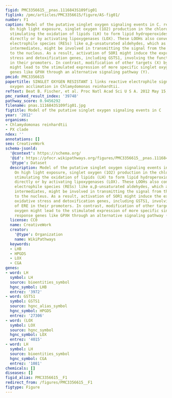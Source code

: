 ```yaml
---
figid: PMC3356615__pnas.1116843S109fig01
figlink: /pmc/articles/PMC3356615/figure/AS-fig01/
number: F1
caption: Model of the putative singlet oxygen signaling events in C. reinhardtii.
  On high light exposure, singlet oxygen (1O2) production in the chloroplast increases,
  stimulating the oxidation of lipids (LH) to form lipid hydroperoxides (LOOH) either
  directly or by activating lipoxygenases (LOX). These LOOHs also convert to reactive
  electrophile species (RESs) like α,β-unsaturated aldehydes, which as more stable
  intermediates, might be involved in transmitting the signal from the chloroplast
  to the nucleus. As a result, activation of SOR1 might induce the expression of oxidative
  stress and detoxification genes, including GSTS1, involving the function of ERE
  in their promoters. In contrast, modification of other targets (X) by singlet oxygen
  might lead to the stimulated expression of more specific singlet oxygen response
  genes like GPXH through an alternative signaling pathway (Y).
pmcid: PMC3356615
papertitle: SINGLET OXYGEN RESISTANT 1 links reactive electrophile signaling to singlet
  oxygen acclimation in Chlamydomonas reinhardtii.
reftext: Beat B. Fischer, et al. Proc Natl Acad Sci U S A. 2012 May 15;109(20):E1302-E1311.
pmc_ranked_result_index: '39748'
pathway_score: 0.9456292
filename: pnas.1116843S109fig01.jpg
figtitle: Model of the putative singlet oxygen signaling events in C
year: '2012'
organisms:
- Chlamydomonas reinhardtii
- PX clade
ndex: ''
annotations: []
seo: CreativeWork
schema-jsonld:
  '@context': https://schema.org/
  '@id': https://pfocr.wikipathways.org/figures/PMC3356615__pnas.1116843S109fig01.html
  '@type': Dataset
  description: Model of the putative singlet oxygen signaling events in C. reinhardtii.
    On high light exposure, singlet oxygen (1O2) production in the chloroplast increases,
    stimulating the oxidation of lipids (LH) to form lipid hydroperoxides (LOOH) either
    directly or by activating lipoxygenases (LOX). These LOOHs also convert to reactive
    electrophile species (RESs) like α,β-unsaturated aldehydes, which as more stable
    intermediates, might be involved in transmitting the signal from the chloroplast
    to the nucleus. As a result, activation of SOR1 might induce the expression of
    oxidative stress and detoxification genes, including GSTS1, involving the function
    of ERE in their promoters. In contrast, modification of other targets (X) by singlet
    oxygen might lead to the stimulated expression of more specific singlet oxygen
    response genes like GPXH through an alternative signaling pathway (Y).
  license: CC0
  name: CreativeWork
  creator:
    '@type': Organization
    name: WikiPathways
  keywords:
  - LHB
  - HPGDS
  - LOX
  - CGA
genes:
- word: LH
  symbol: LH
  source: bioentities_symbol
  hgnc_symbol: LHB
  entrez: '3972'
- word: GSTS1
  symbol: GSTS1
  source: hgnc_alias_symbol
  hgnc_symbol: HPGDS
  entrez: '27306'
- word: (LOX
  symbol: LOX
  source: hgnc_symbol
  hgnc_symbol: LOX
  entrez: '4015'
- word: LH
  symbol: LH
  source: bioentities_symbol
  hgnc_symbol: CGA
  entrez: '1081'
chemicals: []
diseases: []
figid_alias: PMC3356615__F1
redirect_from: /figures/PMC3356615__F1
figtype: Figure
---
```


